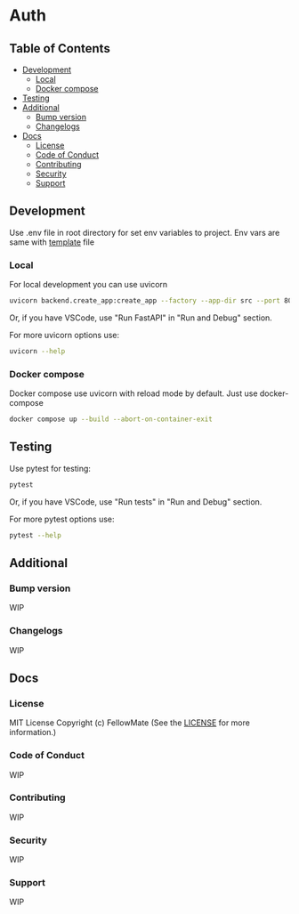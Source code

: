 # Auth

## Table of Contents

- [Development](#development)
  - [Local](#local)
  - [Docker compose](#docker-compose)
- [Testing](#testing)
- [Additional](#additional)
  - [Bump version](#bump-version)
  - [Changelogs](#changelogs)
- [Docs](#docs)
  - [License](#license)
  - [Code of Conduct](#code-of-conduct)
  - [Contributing](#contributing)
  - [Security](#security)
  - [Support](#support)

## Development

Use .env file in root directory for set env variables to project. Env vars are same with [template](../../.env.template) file

### Local

For local development you can use uvicorn

```sh
uvicorn backend.create_app:create_app --factory --app-dir src --port 8081 --reload
```

Or, if you have VSCode, use "Run FastAPI" in "Run and Debug" section.

For more uvicorn options use:

```sh
uvicorn --help
```

### Docker compose

Docker compose use uvicorn with reload mode by default. Just use docker-compose

```sh
docker compose up --build --abort-on-container-exit
```

## Testing

Use pytest for testing:

```sh
pytest
```

Or, if you have VSCode, use "Run tests" in "Run and Debug" section.

For more pytest options use:

```sh
pytest --help
```

## Additional

### Bump version

WIP

### Changelogs

WIP

## Docs

### License

MIT License
Copyright (c) FellowMate
(See the [LICENSE](/LICENSE) for more information.)

### Code of Conduct

WIP

### Contributing

WIP

### Security

WIP

### Support

WIP
